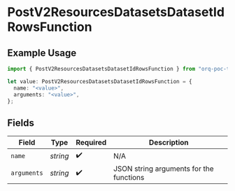 # PostV2ResourcesDatasetsDatasetIdRowsFunction

## Example Usage

```typescript
import { PostV2ResourcesDatasetsDatasetIdRowsFunction } from "orq-poc-typescript/models/operations";

let value: PostV2ResourcesDatasetsDatasetIdRowsFunction = {
  name: "<value>",
  arguments: "<value>",
};
```

## Fields

| Field                                   | Type                                    | Required                                | Description                             |
| --------------------------------------- | --------------------------------------- | --------------------------------------- | --------------------------------------- |
| `name`                                  | *string*                                | :heavy_check_mark:                      | N/A                                     |
| `arguments`                             | *string*                                | :heavy_check_mark:                      | JSON string arguments for the functions |